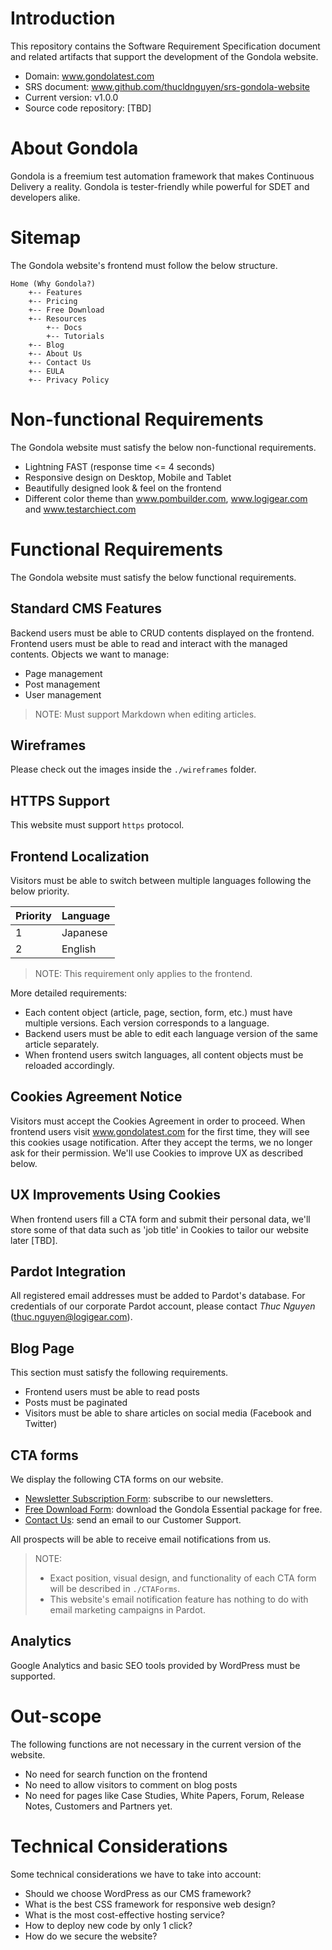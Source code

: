 # Introduction
This repository contains the Software Requirement Specification document and related artifacts that support the development of the Gondola website.
* Domain: www.gondolatest.com
* SRS document: www.github.com/thucldnguyen/srs-gondola-website
* Current version: v1.0.0
* Source code repository: [TBD]

# About Gondola
Gondola is a freemium test automation framework that makes Continuous Delivery a reality. Gondola is tester-friendly while powerful for SDET and developers alike.

# Sitemap
The Gondola website's frontend must follow the below structure.
~~~~
Home (Why Gondola?)
    +-- Features
    +-- Pricing
    +-- Free Download
    +-- Resources
        +-- Docs
        +-- Tutorials        
    +-- Blog    
    +-- About Us
    +-- Contact Us
    +-- EULA
    +-- Privacy Policy
~~~~

# Non-functional Requirements
The Gondola website must satisfy the below non-functional requirements.
* Lightning FAST (response time <= 4 seconds)
* Responsive design on Desktop, Mobile and Tablet
* Beautifully designed look & feel on the frontend
* Different color theme than www.pombuilder.com, www.logigear.com and www.testarchiect.com

# Functional Requirements
The Gondola website must satisfy the below functional requirements.

## Standard CMS Features
Backend users must be able to CRUD contents displayed on the frontend. Frontend users must be able to read and interact with the managed contents. Objects we want to manage:
* Page management
* Post management
* User management

> NOTE: Must support Markdown when editing articles.

## Wireframes
Please check out the images inside the `./wireframes` folder.

## HTTPS Support
This website must support `https` protocol.

## Frontend Localization
Visitors must be able to switch between multiple languages following the below priority.

Priority | Language
---------|---------
1 | Japanese 
2 | English 

> NOTE: This requirement only applies to the frontend. 

More detailed requirements:
* Each content object (article, page, section, form, etc.) must have multiple versions. Each version corresponds to a language.
* Backend users must be able to edit each language version of the same article separately.
* When frontend users switch languages, all content objects must be reloaded accordingly.

## Cookies Agreement Notice
Visitors must accept the Cookies Agreement in order to proceed. When frontend users visit www.gondolatest.com for the first time, they will see this cookies usage notification.  After they accept the terms, we no longer ask for their permission. We'll use Cookies to improve UX as described below.

## UX Improvements Using Cookies
When frontend users fill a CTA form and submit their personal data, we'll store some of that data such as 'job title' in Cookies to tailor our website later [TBD].

## Pardot Integration
All registered email addresses must be added to Pardot's database. For credentials of our corporate Pardot account, please contact _Thuc Nguyen_ (thuc.nguyen@logigear.com).

## Blog Page
This section must satisfy the following requirements. 
* Frontend users must be able to read posts
* Posts must be paginated
* Visitors must be able to share articles on social media (Facebook and Twitter)

## CTA forms
We display the following CTA forms on our website.
* [Newsletter Subscription Form](./CTAForms/NewsletterSubscription.md): subscribe to our newsletters. 
* [Free Download Form](./CTAForms/FreeDownload.md): download the Gondola Essential package for free. 
* [Contact Us](./CTAForms/ContactUs.md): send an email to our Customer Support. 

All prospects will be able to receive email notifications from us.  

> NOTE: 
> * Exact position, visual design, and functionality of each CTA form will be described in `./CTAForms`.
> * This website's email notification feature has nothing to do with email marketing campaigns in Pardot.

## Analytics
Google Analytics and basic SEO tools provided by WordPress must be supported.

# Out-scope
The following functions are not necessary in the current version of the website.
* No need for search function on the frontend
* No need to allow visitors to comment on blog posts
* No need for pages like Case Studies, White Papers, Forum, Release Notes, Customers and Partners yet.

# Technical Considerations
Some technical considerations we have to take into account:
* Should we choose WordPress as our CMS framework?
* What is the best CSS framework for responsive web design?
* What is the most cost-effective hosting service?
* How to deploy new code by only 1 click?
* How do we secure the website?